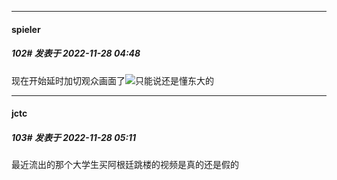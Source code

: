 

*****

####  spieler  
##### 102#       发表于 2022-11-28 04:48

现在开始延时加切观众画面了<img src="https://static.saraba1st.com/image/smiley/face2017/065.png" referrerpolicy="no-referrer">只能说还是懂东大的

*****

####  jctc  
##### 103#       发表于 2022-11-28 05:11

最近流出的那个大学生买阿根廷跳楼的视频是真的还是假的

